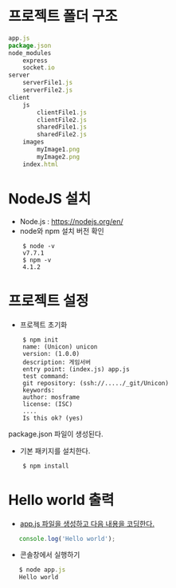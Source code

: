 # 프로젝트 폴더 구조

```js
app.js
package.json
node_modules
    express
    socket.io
server
    serverFile1.js
    serverFile2.js
client
    js
        clientFile1.js
        clientFile2.js
        sharedFile1.js
        sharedFile2.js
    images
        myImage1.png
        myImage2.png
    index.html
```

# NodeJS 설치
- Node.js : https://nodejs.org/en/
- node와 npm 설치 버전 확인
```node
    $ node -v
    v7.7.1
    $ npm -v
    4.1.2
```

# 프로젝트 설정
- 프로젝트 초기화
```node
    $ npm init
    name: (Unicon) unicon
    version: (1.0.0)
    description: 게임서버
    entry point: (index.js) app.js
    test command:
    git repository: (ssh://...../_git/Unicon)
    keywords:
    author: mosframe
    license: (ISC)
    ....
    Is this ok? (yes)
```
package.json 파일이 생성된다.
- 기본 패키지를 설치한다.
```node
    $ npm install
```

# Hello world 출력
- [app.js 파일을 생성하고 다음 내용을 코딩한다.](../../../server/01-tutorial/01/app.js)
```js
   console.log('Hello world');
```
- 콘솔창에서 실행하기
```js
   $ node app.js
   Hello world
```

